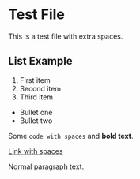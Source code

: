 # Test File

This is a test file with extra spaces.

## List Example

1. First item
2. Second item
3. Third item

- Bullet one
- Bullet two

Some `code with spaces` and **bold text**.

[Link with spaces](https://example.com)

Normal paragraph text.

